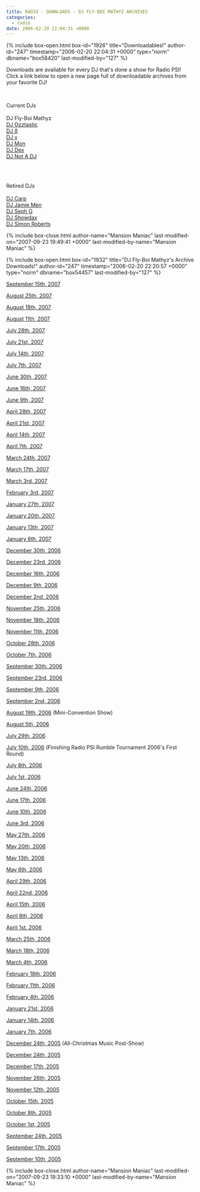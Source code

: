 ```yaml
---
title: RADIO - DOWNLOADS - DJ FLY-BOI MATHYZ ARCHIVES
categories:
  - radio
date: 2006-02-20 22:04:31 +0000
---
```

{% include box-open.html box-id="1926" title="Downloadables!" author-id="247" timestamp="2006-02-20 22:04:31 +0000" type="norm" dbname="box58420" last-modified-by="127" %}
<p>
Downloads are available for every DJ that's done a show for Radio PSI!  Click a link below to open a new page full of downloadable archives from your favorite DJ!
</p><BR />

<p>Current DJs<BR /><BR />
DJ Fly-Boi Mathyz<BR />
<a href='/radio/downloads/ozztastic'>DJ Ozztastic</a><BR />
<a href='/radio/downloads/b'>DJ ß</a><BR />
<a href='/radio/downloads/g'>DJ γ</a><BR />
<a href='/radio/downloads/mon'>DJ Mon</a><BR />
<a href='/radio/downloads/dex'>DJ Dex</a><BR />
<a href='/radio/downloads/notadj'>DJ Not A DJ</a><BR />
</p><BR /><BR />

<p>Retired DJs<BR /><BR />
<a href='/radio/downloads/carp'>DJ Carp</a><BR />
<a href='/radio/downloads/jamiemen'>DJ Jamie Men</a><BR />
<a href='/radio/downloads/sephg'>DJ Seph G</a><BR />
<a href='/radio/downloads/showdax'>DJ Showdax</a><BR />
<a href='/radio/downloads/simonbob'>DJ Simon Roberts</a><BR />
</p>
{% include box-close.html author-name="Mansion Maniac" last-modified-on="2007-09-23 19:49:41 +0000" last-modified-by-name="Mansion Maniac" %}

{% include box-open.html box-id="1932" title="DJ Fly-Boi Mathyz's Archive Downloads!" author-id="247" timestamp="2006-02-20 22:20:57 +0000" type="norm" dbname="box54457" last-modified-by="127" %}
<p>
<a href="http://radio.starmen.net/dumps/archives/flyboimathyz/radiopsidumpdjmm20070915.ogg">September 15th, 2007</a>
</p>

<p>
<a href="http://radio.starmen.net/dumps/archives/flyboimathyz/radiopsidumpdjmm20070825.ogg">August 25th, 2007</a>
</p>

<p>
<a href="http://radio.starmen.net/dumps/archives/flyboimathyz/radiopsidumpdjmm20070818.ogg">August 18th, 2007</a>
</p>

<p>
<a href="http://radio.starmen.net/dumps/archives/flyboimathyz/radiopsidumpdjmm20070811.ogg">August 11th, 2007</a>
</p>

<p>
<a href="http://radio.starmen.net/dumps/archives/flyboimathyz/radiopsidumpdjmm200700728.ogg">July 28th, 2007</a>
</p>

<p>
<a href="http://radio.starmen.net/dumps/archives/flyboimathyz/radiopsidumpdjmm20070721.ogg">July 21st, 2007</a>
</p>

<p>
<a href="http://radio.starmen.net/dumps/archives/flyboimathyz/radiopsidumpdjmm20070714.ogg">July 14th, 2007</a>
</p>

<p>
<a href="http://radio.starmen.net/dumps/archives/flyboimathyz/radiopsidumpdjmm20070707.ogg">July 7th, 2007</a>
</p>

<p>
<a href="http://radio.starmen.net/dumps/archives/flyboimathyz/radiopsidumpdjmm20070630.ogg">June 30th, 2007</a>
</p>

<p>
<a href="http://radio.starmen.net/dumps/archives/flyboimathyz/radiopsidumpdjmm20070616.ogg">June 16th, 2007</a>
</p>

<p>
<a href="http://radio.starmen.net/dumps/archives/flyboimathyz/radiopsidumpdjmm20070609.ogg">June 9th, 2007</a>
</p>

<p>
<a href="http://radio.starmen.net/dumps/archives/flyboimathyz/radiopsidumpdjmm20070428.ogg">April 28th, 2007</a>
</p>

<p>
<a href="http://radio.starmen.net/dumps/archives/flyboimathyz/radiopsidumpdjmm20070421.ogg">April 21st, 2007</a>
</p>

<p>
<a href="http://radio.starmen.net/dumps/archives/flyboimathyz/radiopsidumpdjmm20070414.ogg">April 14th, 2007</a>
</p>

<p>
<a href="http://radio.starmen.net/dumps/archives/flyboimathyz/radiopsidumpdjmm20070407.ogg">April 7th, 2007</a>
</p>

<p>
<a href="http://radio.starmen.net/dumps/archives/flyboimathyz/radiopsidumpdjmm20070324.ogg">March 24th, 2007</a>
</p>

<p>
<a href="http://radio.starmen.net/dumps/archives/flyboimathyz/radiopsidumpdjmm20070317.ogg">March 17th, 2007</a>
</p>

<p>
<a href="http://radio.starmen.net/dumps/archives/flyboimathyz/radiopsidumpdjmm20070303.ogg">March 3rd, 2007</a>
</p>

<p>
<a href="http://radio.starmen.net/dumps/archives/flyboimathyz/radiopsidumpdjmm20070203.ogg">February 3rd, 2007</a>
</p>

<p>
<a href="http://radio.starmen.net/dumps/archives/flyboimathyz/radiopsidumpdjmm20070127.ogg">January 27th, 2007</a>
</p>

<p>
<a href="http://radio.starmen.net/dumps/archives/flyboimathyz/radiopsidumpdjmm20070120.ogg">January 20th, 2007</a>
</p>

<p>
<a href="http://radio.starmen.net/dumps/archives/flyboimathyz/radiopsidumpdjmm20070113.ogg">January 13th, 2007</a>
</p>

<p>
<a href="http://radio.starmen.net/dumps/archives/flyboimathyz/radiopsidumpdjmm20070106.ogg">January 6th, 2007</a>
</p>

<p>
<a href="http://radio.starmen.net/dumps/archives/flyboimathyz/radiopsidumpdjmm20061230.ogg">December 30th, 2006</a>
</p>

<p>
<a href="http://radio.starmen.net/dumps/archives/flyboimathyz/radiopsidumpdjmm20061223.ogg">December 23rd, 2006</a>
</p>

<p>
<a href="http://radio.starmen.net/dumps/archives/flyboimathyz/radiopsidumpdjmm20061216.ogg">December 16th, 2006</a>
</p>

<p>
<a href="http://radio.starmen.net/dumps/archives/flyboimathyz/radiopsidumpdjmm20061209.ogg">December 9th, 2006</a>
</p>

<p>
<a href="http://radio.starmen.net/dumps/archives/flyboimathyz/radiopsidumpdjmm20061202.ogg">December 2nd, 2006</a>
</p>

<p>
<a href="http://radio.starmen.net/dumps/archives/flyboimathyz/radiopsidumpdjmm20061125.ogg">November 25th, 2006</a>
</p>

<p>
<a href="http://radio.starmen.net/dumps/archives/flyboimathyz/radiopsidumpdjmm20061118.ogg">November 18th, 2006</a>
</p>

<p>
<a href="http://radio.starmen.net/dumps/archives/flyboimathyz/radiopsidumpdjmm20061111.ogg">November 11th, 2006</a>
</p>

<p>
<a href="http://radio.starmen.net/dumps/archives/flyboimathyz/radiopsidumpdjmm20061028.ogg">October 28th, 2006</a>
</p>

<p>
<a href="http://radio.starmen.net/dumps/archives/flyboimathyz/radiopsidumpdjmm20061007.ogg">October 7th, 2006</a>
</p>

<p>
<a href="http://radio.starmen.net/dumps/archives/flyboimathyz/radiopsidumpdjmm20060930.ogg">September 30th, 2006</a>
</p>

<p>
<a href="http://radio.starmen.net/dumps/archives/flyboimathyz/radiopsidumpdjmm20060923.ogg">September 23rd, 2006</a>
</p>

<p>
<a href="http://radio.starmen.net/dumps/archives/flyboimathyz/radiopsidumpdjmm20060909.ogg">September 9th, 2006</a>
</p>

<p>
<a href="http://radio.starmen.net/dumps/archives/flyboimathyz/radiopsidumpdjmm20060902.ogg">September 2nd, 2006</a>
</p>

<p>
<a href="http://radio.starmen.net/dumps/archives/flyboimathyz/radiopsidumpdjmm20060819.ogg">August 19th, 2006</a> (Mini-Convention Show)
</p>

<p>
<a href="http://radio.starmen.net/dumps/archives/flyboimathyz/radiopsidumpdjmm20060805.ogg">August 5th, 2006</a>
</p>

<p>
<a href="http://radio.starmen.net/dumps/archives/flyboimathyz/radiopsidumpdjmm20060729.ogg">July 29th, 2006</a>
</p>

<p>
<a href="http://radio.starmen.net/dumps/archives/flyboimathyz/radiopsidumpdjmm20060710.ogg">July 10th, 2006</a> (Finishing Radio PSI Rumble Tournament 2006's First Round)
</p>

<p>
<a href="http://radio.starmen.net/dumps/archives/flyboimathyz/radiopsidumpdjmm20060708.ogg">July 8th, 2006</a>
</p>

<p>
<a href="http://radio.starmen.net/dumps/archives/flyboimathyz/radiopsidumpdjmm20060701.ogg">July 1st, 2006</a>
</p>

<p>
<a href="http://radio.starmen.net/dumps/archives/flyboimathyz/radiopsidumpdjmm20060624.ogg">June 24th, 2006</a>
</p>

<p>
<a href="http://radio.starmen.net/dumps/archives/flyboimathyz/radiopsidumpdjmm20060617.ogg">June 17th, 2006</a>
</p>

<p>
<a href="http://radio.starmen.net/dumps/archives/flyboimathyz/radiopsidumpdjmm20060610.ogg">June 10th, 2006</a>
</p>

<p>
<a href="http://radio.starmen.net/dumps/archives/flyboimathyz/radiopsidumpdjmm20060603.ogg">June 3rd, 2006</a>
</p>

<p>
<a href="http://radio.starmen.net/dumps/archives/flyboimathyz/radiopsidumpdjmm20060527.ogg">May 27th, 2006</a>
</p>

<p>
<a href="http://radio.starmen.net/dumps/archives/flyboimathyz/radiopsidumpdjmm20060520.ogg">May 20th, 2006</a>
</p>

<p>
<a href="http://radio.starmen.net/dumps/archives/flyboimathyz/radiopsidumpdjmm20060513.ogg">May 13th, 2006</a>
</p>

<p>
<a href="http://radio.starmen.net/dumps/archives/flyboimathyz/radiopsidumpdjmm20060506.ogg">May 6th, 2006</a>
</p>

<p>
<a href="http://radio.starmen.net/dumps/archives/flyboimathyz/radiopsidumpdjmm20060429.ogg">April 29th, 2006</a>
</p>

<p>
<a href="http://radio.starmen.net/dumps/archives/flyboimathyz/radiopsidumpdjmm20060422.ogg">April 22nd, 2006</a>
</p>

<p>
<a href="http://radio.starmen.net/dumps/archives/flyboimathyz/radiopsidumpdjmm20060415.ogg">April 15th, 2006</a>
</p>

<p>
<a href="http://radio.starmen.net/dumps/archives/flyboimathyz/radiopsidumpdjmm20060408.ogg">April 8th, 2006</a>
</p>

<p>
<a href="http://radio.starmen.net/dumps/archives/flyboimathyz/radiopsidumpdjmm20060401.ogg">April 1st, 2006</a>
</p>

<p>
<a href="http://radio.starmen.net/dumps/archives/flyboimathyz/radiopsidumpdjmm20060325.ogg">March 25th, 2006</a>
</p>

<p>
<a href="http://radio.starmen.net/dumps/archives/flyboimathyz/radiopsidumpdjmm20060318.ogg">March 18th, 2006</a>
</p>

<p>
<a href="http://radio.starmen.net/dumps/archives/flyboimathyz/radiopsidumpdjmm20060304.ogg">March 4th, 2006</a>
</p>

<p>
<a href="http://radio.starmen.net/dumps/archives/flyboimathyz/radiopsidumpdjmm20060218.ogg">February 18th, 2006</a>
</p>

<p>
<a href="http://radio.starmen.net/dumps/archives/flyboimathyz/radiopsidumpdjmm20060211.ogg">February 11th, 2006</a>
</p>

<p>
<a href="http://radio.starmen.net/dumps/archives/flyboimathyz/radiopsidumpdjmm20060204.ogg">February 4th, 2006</a>
</p>

<p>
<a href="http://radio.starmen.net/dumps/archives/flyboimathyz/radiopsidumpdjmm20060121.ogg">January 21st, 2006</a>
</p>

<p>
<a href="http://radio.starmen.net/dumps/archives/flyboimathyz/radiopsidumpdjmm20060114.ogg">January 14th, 2006</a>
</p>

<p>
<a href="http://radio.starmen.net/dumps/archives/flyboimathyz/radiopsidumpdjmm20060107.ogg">January 7th, 2006</a>
</p>

<p>
<a href="http://radio.starmen.net/dumps/archives/flyboimathyz/radiopsidumpdjmm20051224(Christmas).ogg">December 24th, 2005</a> (All-Christmas Music Post-Show)
</p>

<p>
<a href="http://radio.starmen.net/dumps/archives/flyboimathyz/radiopsidumpdjmm20051224.ogg">December 24th, 2005</a>
</p>

<p>
<a href="http://radio.starmen.net/dumps/archives/flyboimathyz/radiopsidumpdjmm20051217.ogg">December 17th, 2005</a>
</p>

<p>
<a href="http://radio.starmen.net/dumps/archives/flyboimathyz/radiopsidumpdjmm20051126.ogg">November 26th, 2005</a>
</p>

<p>
<a href="http://radio.starmen.net/dumps/archives/flyboimathyz/radiopsidumpdjmm20051112.ogg">November 12th, 2005</a>
</p>

<p>
<a href="http://radio.starmen.net/dumps/archives/flyboimathyz/radiopsidumpdjmm20051015.ogg">October 15th, 2005</a>
</p>

<p>
<a href="http://radio.starmen.net/dumps/archives/flyboimathyz/radiopsidumpdjmm20051008.ogg">October 8th, 2005</a>
</p>

<p>
<a href="http://radio.starmen.net/dumps/archives/flyboimathyz/radiopsidumpdjmm20051001.ogg">October 1st, 2005</a>
</p>

<p>
<a href="http://radio.starmen.net/dumps/archives/flyboimathyz/radiopsidumpdjmm20050924.ogg">September 24th, 2005</a>
</p>

<p>
<a href="http://radio.starmen.net/dumps/archives/flyboimathyz/radiopsidumpdjmm20050917.ogg">September 17th, 2005</a>
</p>

<p>
<a href="http://radio.starmen.net/dumps/archives/flyboimathyz/radiopsidumpdjmm20050910.ogg">September 10th, 2005</a>
</p>
{% include box-close.html author-name="Mansion Maniac" last-modified-on="2007-09-23 19:33:10 +0000" last-modified-by-name="Mansion Maniac" %}
